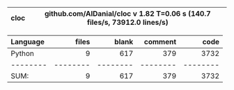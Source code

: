 cloc|github.com/AlDanial/cloc v 1.82  T=0.06 s (140.7 files/s, 73912.0 lines/s)
--- | ---

Language|files|blank|comment|code
:-------|-------:|-------:|-------:|-------:
Python|9|617|379|3732
--------|--------|--------|--------|--------
SUM:|9|617|379|3732
